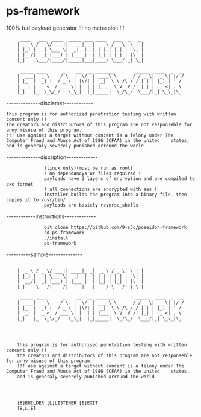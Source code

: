 # ps-framework
100% fud payload generator 
!!! no metasploit !!!

         ____   ___  ____  _____ ___ ____   ___  _   _ 
        |  _ \ / _ \/ ___|| ____|_ _|  _ \ / _ \| \ | |
        | |_) | | | \___ \|  _|  | || | | | | | |  \| |
        | |__/| |_| |___) | |___ | || |_| | |_| | |\  |
        |_|    \___/|____/|_____|___|____/ \___/|_| \_|
                                               
         _____ ____      _    __  __ _______        _____  ____  _  __
        |  ___|  _ \    / \  |  \/  | ____\ \      / / _ \|  _ \| |/ /
        | |_  | |_) |  / _ \ | |\/| |  _|  \ \ /\ / / | | | |_) | ' / 
        |  _| |  _ <  / ___ \| |  | | |___  \ V  V /| |_| |  _ <| . \ 
        |_|   |_| \_\/_/   \_\_|  |_|_____|  \_/\_/  \___/|_| \_\_|\_       


--------------disclamer------------

                  
    this program is for authorised penetration testing with written concent only!!! 
    the creators and distributors of this program are not responseble for anny misuse of this program. 
    !!! use against a target without concent is a felony under The Computer Fraud and Abuse Act of 1986 (CFAA) in the united    states, 
    and is generaly severely punished arround the world

--------------discription-------------

                  (linux only)(must be run as root)
                  ! no dependancys or files required !
                  payloads have 2 layers of encryption and are compiled to exe format
                  ! all connections are encrypted with aes !
                  installer builds the program into a binary file, then copies it to /usr/bin/
                  payloads are basicly reverse_shells

------------instructions-------------

                  git clone https://github.com/9-s3c/poseidon-framework
                  cd ps-framework
                  ./install
                  ps-framework

----------sample--------------

         ____   ___  ____  _____ ___ ____   ___  _   _ 
        |  _ \ / _ \/ ___|| ____|_ _|  _ \ / _ \| \ | |
        | |_) | | | \___ \|  _|  | || | | | | | |  \| |
        |  __/| |_| |___) | |___ | || |_| | |_| | |\  |
        |_|    \___/|____/|_____|___|____/ \___/|_| \_|
                                               
         _____ ____      _    __  __ _______        _____  ____  _  __
        |  ___|  _ \    / \  |  \/  | ____\ \      / / _ \|  _ \| |/ /
        | |_  | |_) |  / _ \ | |\/| |  _|  \ \ /\ / / | | | |_) | ' / 
        |  _| |  _ <  / ___ \| |  | | |___  \ V  V /| |_| |  _ <| . \ 
        |_|   |_| \_\/_/   \_\_|  |_|_____|  \_/\_/  \___/|_| \_\_|\_                                                              




        this program is for authorised penetration testing with written concent only!!! 
        the creators and distributors of this program are not responseble for anny misuse of this program. 
        !!! use against a target without concent is a felony under The Computer Fraud and Abuse Act of 1986 (CFAA) in the united    states, 
        and is generaly severely punished arround the world




        [B]BUILDER [L]LISTENER [E]EXIT
        [B,L,E] : 
